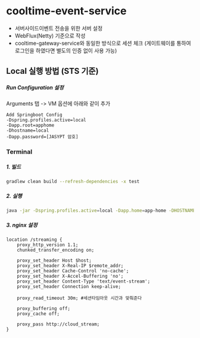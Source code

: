 # cooltime-event-service
- 서버사이드이벤트 전송을 위한 서버 설정
- WebFlux(Netty) 기준으로 작성
- cooltime-gateway-service와 동일한 방식으로 세션 체크 (게이트웨이를 통하여 로그인을 하였다면 별도의 인증 없이 사용 가능)

## Local 실행 방법 (STS 기준)
##### Run Configuration 설정
Arguments 탭 -> VM 옵션에 아래와 같이 추가

```
Add Springboot Config
-Dspring.profiles.active=local
-Dapp.root=apphome
-Dhostname=local
-Dapp.password=[JASYPT 암호]
```


### Terminal
##### 1. 빌드
```bash
gradlew clean build --refresh-dependencies -x test
```

##### 2. 실행
```bash
java -jar -Dspring.profiles.active=local -Dapp.home=app-home -DHOSTNAME=local build/libs/cooltime-gateway-service-x.x.x.jar
```

##### 3. nginx 설정
```
location /streaming {
	proxy_http_version 1.1;
	chunked_transfer_encoding on;

	proxy_set_header Host $host;
	proxy_set_header X-Real-IP $remote_addr;
	proxy_set_header Cache-Control 'no-cache';
	proxy_set_header X-Accel-Buffering 'no';
	proxy_set_header Content-Type 'text/event-stream';
	proxy_set_header Connection keep-alive;

	proxy_read_timeout 30m;	#세션타임아웃 시간과 맞춰준다

	proxy_buffering off;
	proxy_cache off;

	proxy_pass http://cloud_stream;
}
```
